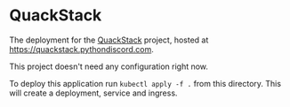 # QuackStack

The deployment for the [QuackStack](https://github.com/python-discord/quackstack) project, hosted at https://quackstack.pythondiscord.com.

This project doesn't need any configuration right now.

To deploy this application run `kubectl apply -f .` from this directory. This will create a deployment, service and ingress.
